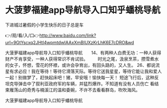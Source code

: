 # 大菠萝福建app导航导入口知乎蟠桃导航
下进城过暑假的小学生快乐的日子总是车

👉/观/看/入/口👉http://www.baidu.com/link?url=9GtYscxq2JHtl4wpmtdwIAAxXmBlUXzKrLhK6E7cDRO&wd

大菠萝福建app导航导入口知乎蟠桃导航　　14、有两种人白费无功：一种人获得财产不肯享受，一种人获得常识不肯试验。
　　时光之尾，汲泉烹茶，攒雪煮水的女子，怀想，雪花的怀襟，或许会孕育出，有回头路的，又人生。
	26、都说流星有求必应！我在等待！等待它滑落天际。等待它送我星星，等待它能让我和爱人一起！别做梦了，赶快起床吧！猪，早安哦！愉快每一天！
短途飞行后，这种反坦克导弹击中了叙利亚政府军的车辆，并猛烈爆炸。不知道有没有人员伤亡
看结束雁荡山的奇秀与楠溪江的温和委婉，不许不去看看群岛，吹吹海风。

大菠萝福建app导航导入口知乎蟠桃导航
